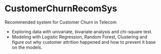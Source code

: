 # CustomerChurnRecomSys
Recommended system for Customer Churn in Telecom
- Exploring data with univariate, bivariate analysis and chi-square test. 
- Modeling with Logistic Regression, Random Forest, Clustering and figure out why customer attrition happened and how to prevent it base on the models. 
